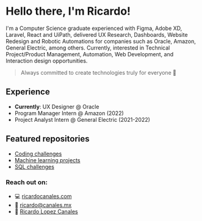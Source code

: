 # Hello there, I'm Ricardo!
I'm a Computer Science graduate experienced with Figma, Adobe XD, Laravel, React and UiPath, delivered UX Research, Dashboards, Website Redesign and Robotic Automations for companies such as Oracle, Amazon, General Electric, among others. Currently, interested in Technical Project/Product Management, Automation, Web Development, and Interaction design opportunities. 
> Always committed to create technologies truly for everyone 🤩
## Experience
* **Currently**: UX Designer @ Oracle
* Program Manager Intern @ Amazon (2022)
* Project Analyst Intern @ General Electric (2021-2022)

## Featured repositories
+ [Coding challenges](https://github.com/ricardocanales00/Coding-challenges)
+ [Machine learning projects](https://github.com/ricardocanales00/Machine-Learning)
+ [SQL challenges](https://github.com/ricardocanales00/SQL-Challenges)

### Reach out on:
- 💻 [ricardocanales.com](https://www.ricardocanales.com)
- 📩 ricardo@canales.mx
- 💼 [Ricardo Lopez Canales](http://linkedin.com/in/ricardolpzca/)
